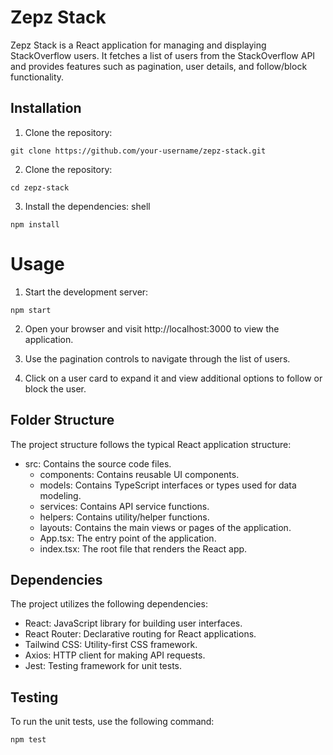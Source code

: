 # Zepz Stack

Zepz Stack is a React application for managing and displaying StackOverflow users. It fetches a list of users from the StackOverflow API and provides features such as pagination, user details, and follow/block functionality.

## Installation

1. Clone the repository:
  ```shell 
  git clone https://github.com/your-username/zepz-stack.git 
  ```

2. Clone the repository:
  ```shell 
  cd zepz-stack
  ```

3. Install the dependencies:
shell
```shell
npm install 
```

# Usage
1. Start the development server:
``` shell
npm start
```

2. Open your browser and visit http://localhost:3000 to view the application.

3. Use the pagination controls to navigate through the list of users.

4. Click on a user card to expand it and view additional options to follow or block the user.

## Folder Structure
The project structure follows the typical React application structure:

* src: Contains the source code files.
  * components: Contains reusable UI components.
  * models: Contains TypeScript interfaces or types used for data modeling.
  * services: Contains API service functions.
  * helpers: Contains utility/helper functions.
  * layouts: Contains the main views or pages of the application.
  * App.tsx: The entry point of the application.
  * index.tsx: The root file that renders the React app.

## Dependencies
The project utilizes the following dependencies:

* React: JavaScript library for building user interfaces.
* React Router: Declarative routing for React applications.
* Tailwind CSS: Utility-first CSS framework.
* Axios: HTTP client for making API requests.
* Jest: Testing framework for unit tests.

## Testing
To run the unit tests, use the following command:

```shell
npm test